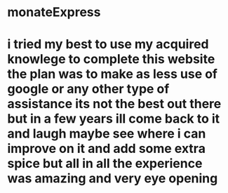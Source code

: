 # monateExpress

# i tried my best to use my acquired knowlege to complete this website the plan was to make as less use of google or any other type of assistance its not the best out there but in a few years ill come back to it and laugh maybe see where i can improve on it and add some extra spice but all in all the experience was amazing and very eye opening